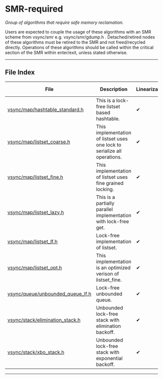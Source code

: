 #  SMR-required
_Group of algorithms that require safe memory reclamation._ 

Users are expected to couple the usage of these algorithms with an SMR scheme from vsync/smr e.g. vsync/smr/gdump.h . Detached/retired nodes of these algorithms must be retired to the SMR and not freed/recycled directly. Operations of these algorithms should be called within the critical section of the SMR within enter/exit, unless stated otherwise. 

---
## File Index


| File|Description|Linearizable|Lock-free|SMR-required|Unbounded-Queue|
| --- | --- | --- | --- | --- | --- |
| [vsync/map/hashtable_standard.h](map/hashtable_standard.h.md)|This is a lock-free listset based hashtable. | &#x2714; | &#x2714; | &#x2714; | &#x274C; |
| [vsync/map/listset_coarse.h](map/listset_coarse.h.md)|This implementation of listset uses one lock to serialize all operations. | &#x2714; | &#x274C; | &#x2714; | &#x274C; |
| [vsync/map/listset_fine.h](map/listset_fine.h.md)|This implementation of listset uses fine grained locking. | &#x2714; | &#x274C; | &#x2714; | &#x274C; |
| [vsync/map/listset_lazy.h](map/listset_lazy.h.md)|This is a partially parallel implementation with lock-free get. | &#x2714; | &#x274C; | &#x2714; | &#x274C; |
| [vsync/map/listset_lf.h](map/listset_lf.h.md)|Lock-free implementation of listset. | &#x2714; | &#x2714; | &#x2714; | &#x274C; |
| [vsync/map/listset_opt.h](map/listset_opt.h.md)|This implementation is an optimized verison of listset_fine. | &#x2714; | &#x274C; | &#x2714; | &#x274C; |
| [vsync/queue/unbounded_queue_lf.h](queue/unbounded_queue_lf.h.md)|Lock-free unbounded queue. | &#x2714; | &#x2714; | &#x2714; | &#x2714; |
| [vsync/stack/elimination_stack.h](stack/elimination_stack.h.md)|Unbounded lock-free stack with elimination backoff. | &#x2714; | &#x2714; | &#x2714; | &#x274C; |
| [vsync/stack/xbo_stack.h](stack/xbo_stack.h.md)|Unbounded lock-free stack with exponential backoff. | &#x2714; | &#x2714; | &#x2714; | &#x274C; |


---
